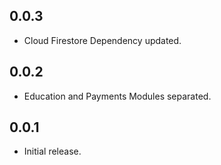 ## 0.0.3

* Cloud Firestore Dependency updated.

## 0.0.2

* Education and Payments Modules separated.

## 0.0.1

* Initial release.
